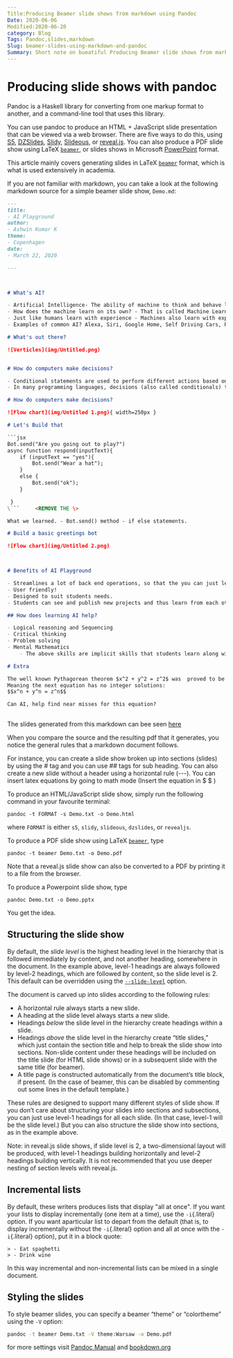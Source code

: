 ```yaml
---
Title:Producing Beamer slide shows from markdown using Pandoc
Date: 2020-06-06
Modified:2020-06-20
category: Blog
Tags: Pandoc,slides,markdown
Slug: beamer-slides-using-markdown-and-pandoc
Summary: Short note on bueatiful Producing Beamer slide shows from markdown using Pandoc
---
```

# Producing slide shows with pandoc
Pandoc is a Haskell library for converting from one markup format to another, and a command-line tool that uses this library.

You can use pandoc to produce an HTML + JavaScript slide presentation that can be viewed via a web browser. There are five ways to do this, using [S5](https://meyerweb.com/eric/tools/s5/), [DZSlides](http://paulrouget.com/dzslides/), [Slidy](https://www.w3.org/Talks/Tools/Slidy2/), [Slideous](https://goessner.net/articles/slideous/), or [reveal.js](https://revealjs.com/). You can also produce a PDF slide show using LaTeX [`beamer`](https://ctan.org/pkg/beamer), or slides shows in Microsoft [PowerPoint](https://en.wikipedia.org/wiki/Microsoft_PowerPoint) format.

This article mainly covers generating slides in LaTeX [`beamer`](https://ctan.org/pkg/beamer)  format, which is what is used extensively in academia. 

If you are not familiar with markdown, you can take a look at the following markdown source for a simple beamer slide show, `Demo.md`:

```md
---
title:
- AI Playground
author:
- Ashwin Kumar K
theme:
- Copenhagen
date:
- March 22, 2020

---



# What's AI?

- Artificial Intelligence- The ability of machine to think and behave like humans.
- How does the machine learn on its own? - That is called Machine Learning. ML is the study of computer algorithms that improve automatically with experience.
- Just like humans learn with experience - Machines also learn with experience!
- Examples of common AI? Alexa, Siri, Google Home, Self Driving Cars, Robots etc.

# What's out there?

![Verticles](img/Untitled.png)


# How do computers make decisions?

- Conditional statements are used to perform different actions based on different conditions.
- In many programming languages, decisions (also called conditionals) take the form of an if-then construct. They start with a condition, which is then evaluated as either True or False.

# How do computers make decisions?

![Flow chart](img/Untitled 1.png){ width=250px }

# Let's Build that

​```jsx
Bot.send("Are you going out to play?")
async function respond(inputText){
	if (inputText == "yes"){
		Bot.send("Wear a hat");
	}
	else {
		Bot.send("ok");
	}

 }
\```     <REMOVE THE \>

What we learned. - Bot.send() method - if else statements.

# Build a basic greetings bot

![Flow chart](img/Untitled 2.png)



# Benefits of AI Playground

- Streamlines a lot of back end operations, so that the you can just learn what AI is — and can get immediate results!
- User friendly!
- Designed to suit students needs.
- Students can see and publish new projects and thus learn from each other.

## How does learning AI help?

- Logical reasoning and Sequencing 
- Critical thinking
- Problem solving
- Mental Mathematics
    - The above skills are implicit skills that students learn along with AI. And this helps them in academics, life, etc.

# Extra 

The well known Pythagorean theorem $x^2 + y^2 = z^2$ was  proved to be invalid for other exponents. 
Meaning the next equation has no integer solutions:
$$x^n + y^n = z^n$$

Can AI, help find near misses for this equation?
    
```
The slides generated from this markdown can bee seen [here](https://ashwinschronicles.github.io/pdfs/Demo.pdf)

When you compare the source and the resulting pdf that it generates, you notice the general rules that a markdown document follows.

For instance, you can create a slide show broken up into sections (slides) by using the # tag and you can use ##  tags for sub heading. You can also create a new slide without a header using a horizontal rule (---). You can insert latex equations by going to math mode (Insert the equation in $ $ )

To produce an HTML/JavaScript slide show, simply run the following command in your favourite terminal:

```shell
pandoc -t FORMAT -s Demo.txt -o Demo.html
```

where `FORMAT` is either `s5`, `slidy`, `slideous`, `dzslides`, or `revealjs`.



To produce a PDF slide show using  LaTeX [`beamer`](https://ctan.org/pkg/beamer),  type

```shell
pandoc -t beamer Demo.txt -o Demo.pdf
```

Note that a reveal.js slide show can also be converted to a PDF by printing it to a file from the browser.

To produce a Powerpoint slide show, type

```shell
pandoc Demo.txt -o Demo.pptx
```

You get the idea.

## Structuring the slide show

By default, the *slide level* is the highest heading level in the hierarchy that is followed immediately by content, and not another heading, somewhere in the document. In the example above, level-1 headings are always followed by level-2 headings, which are followed by content, so the slide level is 2. This default can be overridden using the [`--slide-level`](https://pandoc.org/MANUAL.html#option--slide-level) option.

The document is carved up into slides according to the following rules:

- A horizontal rule always starts a new slide.
- A heading at the slide level always starts a new slide.
- Headings *below* the slide level in the hierarchy create headings *within* a slide.
- Headings *above* the slide level in the hierarchy create “title slides,” which just contain the section title and help to break the slide show into sections. Non-slide content under these headings will be included on the title slide (for HTML slide shows) or in a subsequent slide with the same title (for beamer).
- A title page is constructed automatically from the document’s title block, if present. (In the case of beamer, this can be disabled by commenting out some lines in the default template.)

These rules are designed to support many different styles of slide show. If you don’t care about structuring your slides into sections and subsections, you can just use level-1 headings for all each slide. (In that case, level-1 will be the slide level.) But you can also structure the slide show into sections, as in the example above.

Note: in reveal.js slide shows, if slide level is 2, a two-dimensional layout will be produced, with level-1 headings building horizontally and level-2 headings building vertically. It is not recommended that you use deeper nesting of section levels with reveal.js.

## Incremental lists 

By default, these writers produces lists that display "all at once". If you want your lists to display incrementally (one item at a time), use the `-i`{.literal} option. If you want aparticular list to depart from the default (that is, to display incrementally without the `-i`{.literal} option and all at once with the `-i`{.literal} option), put it in a block quote:

```
> - Eat spaghetti
> - Drink wine

```

In this way incremental and non-incremental lists can be mixed in a
single document.


## Styling the slides 

To style beamer slides, you can specify a beamer “theme” or “colortheme” using the `-V` option:

```bash
pandoc -t beamer Demo.txt -V theme:Warsaw -o Demo.pdf
```




for more settings visit  [Pandoc Manual](https://pandoc.org/MANUAL.html) and [bookdown.org](https://bookdown.org/yihui/rmarkdown/beamer-presentation.html) 

